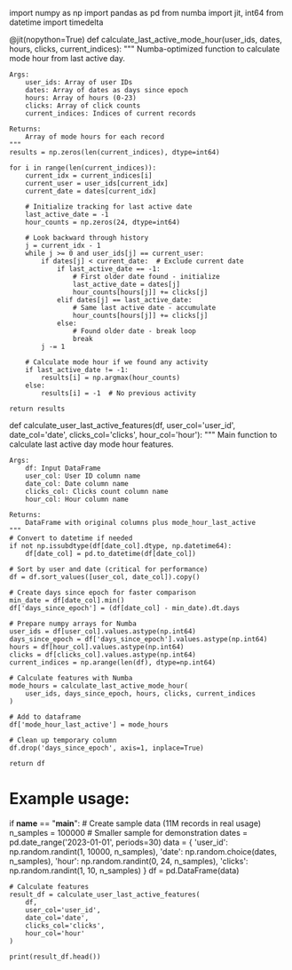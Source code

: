 import numpy as np
import pandas as pd
from numba import jit, int64
from datetime import timedelta

@jit(nopython=True)
def calculate_last_active_mode_hour(user_ids, dates, hours, clicks, current_indices):
    """
    Numba-optimized function to calculate mode hour from last active day.
    
    Args:
        user_ids: Array of user IDs
        dates: Array of dates as days since epoch
        hours: Array of hours (0-23)
        clicks: Array of click counts
        current_indices: Indices of current records
        
    Returns:
        Array of mode hours for each record
    """
    results = np.zeros(len(current_indices), dtype=int64)
    
    for i in range(len(current_indices)):
        current_idx = current_indices[i]
        current_user = user_ids[current_idx]
        current_date = dates[current_idx]
        
        # Initialize tracking for last active date
        last_active_date = -1
        hour_counts = np.zeros(24, dtype=int64)
        
        # Look backward through history
        j = current_idx - 1
        while j >= 0 and user_ids[j] == current_user:
            if dates[j] < current_date:  # Exclude current date
                if last_active_date == -1:
                    # First older date found - initialize
                    last_active_date = dates[j]
                    hour_counts[hours[j]] += clicks[j]
                elif dates[j] == last_active_date:
                    # Same last active date - accumulate
                    hour_counts[hours[j]] += clicks[j]
                else:
                    # Found older date - break loop
                    break
            j -= 1
        
        # Calculate mode hour if we found any activity
        if last_active_date != -1:
            results[i] = np.argmax(hour_counts)
        else:
            results[i] = -1  # No previous activity
    
    return results

def calculate_user_last_active_features(df, user_col='user_id', 
                                     date_col='date', 
                                     clicks_col='clicks',
                                     hour_col='hour'):
    """
    Main function to calculate last active day mode hour features.
    
    Args:
        df: Input DataFrame
        user_col: User ID column name
        date_col: Date column name
        clicks_col: Clicks count column name
        hour_col: Hour column name
        
    Returns:
        DataFrame with original columns plus mode_hour_last_active
    """
    # Convert to datetime if needed
    if not np.issubdtype(df[date_col].dtype, np.datetime64):
        df[date_col] = pd.to_datetime(df[date_col])
    
    # Sort by user and date (critical for performance)
    df = df.sort_values([user_col, date_col]).copy()
    
    # Create days since epoch for faster comparison
    min_date = df[date_col].min()
    df['days_since_epoch'] = (df[date_col] - min_date).dt.days
    
    # Prepare numpy arrays for Numba
    user_ids = df[user_col].values.astype(np.int64)
    days_since_epoch = df['days_since_epoch'].values.astype(np.int64)
    hours = df[hour_col].values.astype(np.int64)
    clicks = df[clicks_col].values.astype(np.int64)
    current_indices = np.arange(len(df), dtype=np.int64)
    
    # Calculate features with Numba
    mode_hours = calculate_last_active_mode_hour(
        user_ids, days_since_epoch, hours, clicks, current_indices
    )
    
    # Add to dataframe
    df['mode_hour_last_active'] = mode_hours
    
    # Clean up temporary column
    df.drop('days_since_epoch', axis=1, inplace=True)
    
    return df

# Example usage:
if __name__ == "__main__":
    # Create sample data (11M records in real usage)
    n_samples = 100000  # Smaller sample for demonstration
    dates = pd.date_range('2023-01-01', periods=30)
    data = {
        'user_id': np.random.randint(1, 10000, n_samples),
        'date': np.random.choice(dates, n_samples),
        'hour': np.random.randint(0, 24, n_samples),
        'clicks': np.random.randint(1, 10, n_samples)
    }
    df = pd.DataFrame(data)
    
    # Calculate features
    result_df = calculate_user_last_active_features(
        df, 
        user_col='user_id',
        date_col='date',
        clicks_col='clicks',
        hour_col='hour'
    )
    
    print(result_df.head())
